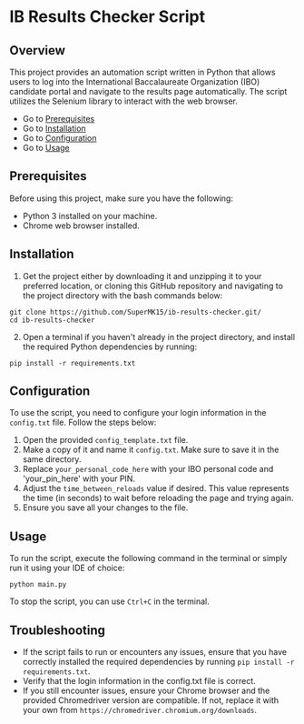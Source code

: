 # IB Results Checker Script

## Overview
This project provides an automation script written in Python that allows users to log into the International Baccalaureate Organization (IBO) candidate portal and navigate to the results page automatically. The script utilizes the Selenium library to interact with the web browser.
- Go to [Prerequisites](#prerequisites)
- Go to [Installation](#installation)
- Go to [Configuration](#configuration)
- Go to [Usage](#usage)

## Prerequisites
Before using this project, make sure you have the following:
- Python 3 installed on your machine.
- Chrome web browser installed.

## Installation
1. Get the project either by downloading it and unzipping it to your preferred location, or cloning this GitHub repository and navigating to the project directory with the bash commands below:
```
git clone https://github.com/SuperMK15/ib-results-checker.git/
cd ib-results-checker
```
2. Open a terminal if you haven't already in the project directory, and install the required Python dependencies by running:
```
pip install -r requirements.txt
```

## Configuration
To use the script, you need to configure your login information in the `config.txt` file. Follow the steps below:
1. Open the provided `config_template.txt` file.
2. Make a copy of it and name it `config.txt`. Make sure to save it in the same directory.
3. Replace `your_personal_code_here` with your IBO personal code and 'your_pin_here' with your PIN.
4. Adjust the `time_between_reloads` value if desired. This value represents the time (in seconds) to wait before reloading the page and trying again.
5. Ensure you save all your changes to the file.

## Usage
To run the script, execute the following command in the terminal or simply run it using your IDE of choice:
```
python main.py
```
To stop the script, you can use `Ctrl+C` in the terminal.

## Troubleshooting
- If the script fails to run or encounters any issues, ensure that you have correctly installed the required dependencies by running `pip install -r requirements.txt`.
- Verify that the login information in the config.txt file is correct.
- If you still encounter issues, ensure your Chrome browser and the provided Chromedriver version are compatible. If not, replace it with your own from `https://chromedriver.chromium.org/downloads`.
